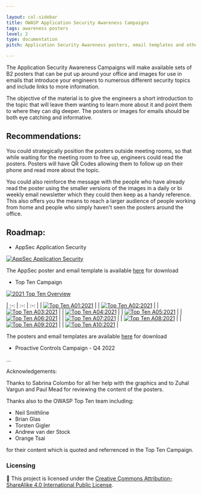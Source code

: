 ```yaml
---

layout: col-sidebar
title: OWASP Application Security Awareness Campaigns
tags: awareness posters
level: 2
type: documentation
pitch: Application Security Awareness posters, email templates and other material for creating awareness campaigns for your engineers.

---
```


The Application Security Awareness Campaigns will make available sets of B2 posters that can be put up around your office and images for use in emails that introduce your engineers to numerous different security topics and include links to more information.

The objective of the material is to give the engineers a short introduction to the topic that will leave them wanting to learn more about it and point them to where they can dig deeper. The posters or images for emails should be both eye catching and informative.

## Recommendations:

You could strategically position the posters outside meeting rooms, so that while waiting for the meeting room to free up, engineers could read the posters. Posters will have QR Codes allowing them to follow up on their phone and read more about the topic.

You could also reinforce the message with the people who have already read the poster using the smaller versions of the images in a daily or bi weekly email newsletter which they could then keep as a handy reference. This also offers you the means to reach a larger audience of people working from home and people who simply haven't seen the posters around the office.

## Roadmap:

- AppSec Application Security

[![AppSec Application Security][24]][25]

The AppSec poster and email template is available [here][26] for download


- Top Ten Campaign

[![2021 Top Ten Overview][2]][13]


| :-: | :-: | :-: |
| [![Top Ten A01:2021][3]][14] |  | [![Top Ten A02:2021][4]][15] |
| [![Top Ten A03:2021][5]][16] |  | [![Top Ten A04:2021][6]][17] |
| [![Top Ten A05:2021][7]][18] |  | [![Top Ten A06:2021][8]][19] |
| [![Top Ten A07:2021][9]][20] |  | [![Top Ten A08:2021][10]][21] |
| [![Top Ten A09:2021][11]][22] |  | [![Top Ten A10:2021][12]][23] |



The posters and email templates are available [here][1] for download

- Proactive Controls Campaign - Q4 2022

...

Acknowledgements:

Thanks to Sabrina Colombo for all her help with the graphics and to Zuhal Vargun and Paul Mead for reviewing the content of the posters.

Thanks also to the OWASP Top Ten team including: 

- Neil Smithline
- Brian Glas
- Torsten Gigler
- Andrew van der Stock
- Orange Tsai

for their content which is quoted and referrenced in the Top Ten Campaign.

### Licensing
📑 This project is licensed under the [Creative Commons Attribution-ShareAlike 4.0 International Public License][27].

[1]: ./assets/top_ten_campaign.zip
[2]:./assets/images/thumbnails/top_ten/00.jpg "Overview"
[3]:./assets/images/thumbnails/top_ten/01.jpg "A01:2021"
[4]:./assets/images/thumbnails/top_ten/02.jpg "A02:2021"
[5]:./assets/images/thumbnails/top_ten/03.jpg "A03:2021"
[6]:./assets/images/thumbnails/top_ten/04.jpg "A04:2021"
[7]:./assets/images/thumbnails/top_ten/05.jpg "A05:2021"
[8]:./assets/images/thumbnails/top_ten/06.jpg "A06:2021"
[9]:./assets/images/thumbnails/top_ten/07.jpg "A07:2021"
[10]:./assets/images/thumbnails/top_ten/08.jpg "A08:2021"
[11]:./assets/images/thumbnails/top_ten/09.jpg "A09:2021"
[12]:./assets/images/thumbnails/top_ten/10.jpg "A10:2021"
[13]:./assets/images/top_ten/00.jpg "Overview"
[14]:./assets/images/top_ten/01.jpg "A01:2021"
[15]:./assets/images/top_ten/02.jpg "A02:2021"
[16]:./assets/images/top_ten/03.jpg "A03:2021"
[17]:./assets/images/top_ten/04.jpg "A04:2021"
[18]:./assets/images/top_ten/05.jpg "A05:2021"
[19]:./assets/images/top_ten/06.jpg "A06:2021"
[20]:./assets/images/top_ten/07.jpg "A07:2021"
[21]:./assets/images/top_ten/08.jpg "A08:2021"
[22]:./assets/images/top_ten/09.jpg "A09:2021"
[23]:./assets/images/top_ten/10.jpg "A10:2021"
[24]:./assets/images/thumbnails/sec_roles/appsec.jpg "AppSec"
[25]:./assets/images/sec_roles/appsec.jpg "AppSec"
[26]:./assets/appsec.zip
[27]:https://github.com/OWASP/www-project-application-security-awareness-campaigns/blob/main/license.md